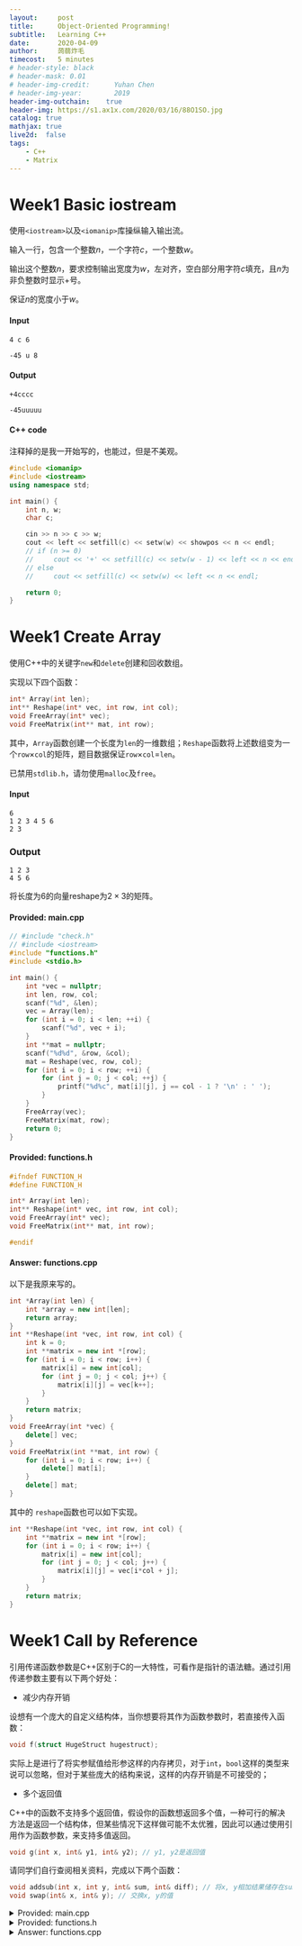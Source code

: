 ```yaml
---
layout:     post
title:      Object-Oriented Programming!
subtitle:   Learning C++
date:       2020-04-09
author:     蒟蒻炸毛
timecost:   5 minutes
# header-style: black
# header-mask: 0.01
# header-img-credit:      Yuhan Chen
# header-img-year:        2019 
header-img-outchain:    true
header-img: https://s1.ax1x.com/2020/03/16/88O1SO.jpg
catalog: true
mathjax: true
live2d:  false
tags:
    - C++
    - Matrix
---
```


# Week1 Basic iostream

使用`<iostream>`以及`<iomanip>`库操纵输入输出流。

输入一行，包含一个整数$n$，一个字符$c$，一个整数$w$。

输出这个整数$n$，要求控制输出宽度为$w$，左对齐，空白部分用字符$c$填充，且$n$为非负整数时显示$+$号。

保证$n$的宽度小于$w$。

#### Input

```
4 c 6
```

```
-45 u 8
```

#### Output

```
+4cccc
```

```
-45uuuuu
```

#### C++ code

注释掉的是我一开始写的，也能过，但是不美观。
```cpp
#include <iomanip>
#include <iostream>
using namespace std;

int main() {
    int n, w;
    char c;

    cin >> n >> c >> w;
    cout << left << setfill(c) << setw(w) << showpos << n << endl;
    // if (n >= 0)
    //     cout << '+' << setfill(c) << setw(w - 1) << left << n << endl;
    // else
    //     cout << setfill(c) << setw(w) << left << n << endl;

    return 0;
}
```


# Week1 Create Array

使用C++中的关键字`new`和`delete`创建和回收数组。

实现以下四个函数：

```c++
int* Array(int len);
int** Reshape(int* vec, int row, int col);
void FreeArray(int* vec);
void FreeMatrix(int** mat, int row);
```

其中，`Array`函数创建一个长度为`len`的一维数组；`Reshape`函数将上述数组变为一个`row`$\times$`col`的矩阵，题目数据保证`row`$\times$`col`$=$`len`。

已禁用`stdlib.h`，请勿使用`malloc`及`free`。

#### Input

```
6
1 2 3 4 5 6
2 3
```

### Output

```
1 2 3
4 5 6
```

将长度为$6$的向量reshape为$2 \times 3$的矩阵。

#### Provided: main.cpp

```cpp
// #include "check.h"
// #include <iostream>
#include "functions.h"
#include <stdio.h>

int main() {
    int *vec = nullptr;
    int len, row, col;
    scanf("%d", &len);
    vec = Array(len);
    for (int i = 0; i < len; ++i) {
        scanf("%d", vec + i);
    }
    int **mat = nullptr;
    scanf("%d%d", &row, &col);
    mat = Reshape(vec, row, col);
    for (int i = 0; i < row; ++i) {
        for (int j = 0; j < col; ++j) {
            printf("%d%c", mat[i][j], j == col - 1 ? '\n' : ' ');
        }
    }
    FreeArray(vec);
    FreeMatrix(mat, row);
    return 0;
}
```


#### Provided: functions.h

```cpp
#ifndef FUNCTION_H
#define FUNCTION_H

int* Array(int len);							
int** Reshape(int* vec, int row, int col);	
void FreeArray(int* vec);
void FreeMatrix(int** mat, int row);

#endif
```


#### Answer: functions.cpp
以下是我原来写的。

```cpp
int *Array(int len) {
    int *array = new int[len];
    return array;
}
int **Reshape(int *vec, int row, int col) {
    int k = 0;
    int **matrix = new int *[row];
    for (int i = 0; i < row; i++) {
        matrix[i] = new int[col];
        for (int j = 0; j < col; j++) {
            matrix[i][j] = vec[k++];
        }
    }
    return matrix;
}
void FreeArray(int *vec) {
    delete[] vec;
}
void FreeMatrix(int **mat, int row) {
    for (int i = 0; i < row; i++) {
        delete[] mat[i];
    }
    delete[] mat;
}
```
其中的 `reshape`函数也可以如下实现。

```cpp
int **Reshape(int *vec, int row, int col) {
    int **matrix = new int *[row];
    for (int i = 0; i < row; i++) {
        matrix[i] = new int[col];
        for (int j = 0; j < col; j++) {
            matrix[i][j] = vec[i*col + j];
        }
    }
    return matrix;
}
```

# Week1 Call by Reference

引用传递函数参数是C++区别于C的一大特性，可看作是指针的语法糖。通过引用传递参数主要有以下两个好处：

- 减少内存开销

设想有一个庞大的自定义结构体，当你想要将其作为函数参数时，若直接传入函数：

```c++
void f(struct HugeStruct hugestruct);
```

实际上是进行了将实参赋值给形参这样的内存拷贝，对于`int`，`bool`这样的类型来说可以忽略，但对于某些庞大的结构来说，这样的内存开销是不可接受的；

- 多个返回值

C++中的函数不支持多个返回值，假设你的函数想返回多个值，一种可行的解决方法是返回一个结构体，但某些情况下这样做可能不太优雅，因此可以通过使用引用作为函数参数，来支持多值返回。

```c++
void g(int x, int& y1, int& y2); // y1, y2是返回值
```



请同学们自行查阅相关资料，完成以下两个函数：

```c++
void addsub(int x, int y, int& sum, int& diff); // 将x, y相加结果储存在sum中，相减结果储存在diff中
void swap(int& x, int& y); // 交换x, y的值
```
<details>
<summary>Provided: main.cpp</summary>

```cpp
#include <iostream>
#include "functions.h"
using std::cin;
using std::cout;
using std::endl;

int main() {
    int x, y, sum, diff;
    cin >> x >> y;
    addsub(x, y, sum, diff);
    cout << sum << '\t' << diff << endl;
    swap(x, y);
    cout << x << '\t' << y << endl;
    swap(sum, diff);
    cout << sum << '\t' << diff << endl;
    return 0;
}
```
</details>

<details>
<summary>Provided: functions.h</summary>

```cpp
#ifndef FUNCTION_H
#define FUNCTION_H

void swap(int&, int&);
void addsub(int, int, int&, int&);

#endif
```
</details>

<details>
<summary>Answer: functions.cpp</summary>

```cpp
// 将x, y相加结果储存在sum中，相减结果储存在diff中
void addsub(int x, int y, int &sum, int &diff) {
    sum = x + y;
    diff = x - y;
}

// 交换x, y的值
void swap(int &x, int &y) {
    int tmp;
    tmp = x;
    x = y;
    y = tmp;
}
```
</details>
